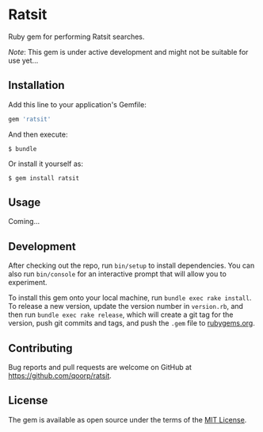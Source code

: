 # Ratsit

Ruby gem for performing Ratsit searches.

_Note_: This gem is under active development and might not be suitable for use yet...

## Installation

Add this line to your application's Gemfile:

```ruby
gem 'ratsit'
```

And then execute:

    $ bundle

Or install it yourself as:

    $ gem install ratsit

## Usage

Coming...

## Development

After checking out the repo, run `bin/setup` to install dependencies. You can also run `bin/console` for an interactive prompt that will allow you to experiment.

To install this gem onto your local machine, run `bundle exec rake install`. To release a new version, update the version number in `version.rb`, and then run `bundle exec rake release`, which will create a git tag for the version, push git commits and tags, and push the `.gem` file to [rubygems.org](https://rubygems.org).

## Contributing

Bug reports and pull requests are welcome on GitHub at https://github.com/qoorp/ratsit.


## License

The gem is available as open source under the terms of the [MIT License](http://opensource.org/licenses/MIT).

